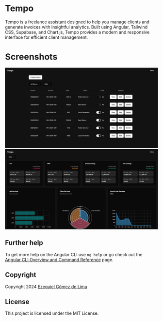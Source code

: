 # Tempo

Tempo is a freelance assistant designed to help you manage clients and generate invoices with insightful analytics. Built using Angular, Tailwind CSS, Supabase, and Chart.js, Tempo provides a modern and responsive interface for efficient client management.

# Screenshots

![Tempo Invoices](.github/assets/tempo-invoices-screenshot.png)
![Tempo Analytics](.github/assets/tempo-analytics-screenshot.png)

## Further help

To get more help on the Angular CLI use `ng help` or go check out the [Angular CLI Overview and Command Reference](https://angular.dev/tools/cli) page.

## Copyright

Copyright 2024 [Ezequiel Gómez de Lima](https://github.com/ezequielgdl)

## License

This project is licensed under the MIT License.

